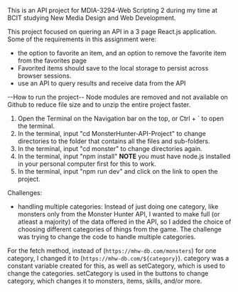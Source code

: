 
This is an API project for MDIA-3294-Web Scripting 2 during my time at BCIT studying New Media Design and Web Development.

This project focused on quering an API in a 3 page React.js application. Some of the requirements in this assignment were:
- the option to favorite an item, and an option to remove the favorite item from the favorites page
- Favorited items should save to the local storage to persist across browser sessions.
- use an API to query results and receive data from the API

--How to run the project--
Node modules are removed and not available on Github to reduce file size and to unzip the entire project faster.

1. Open the Terminal on the Navigation bar on the top, or Ctrl + ` to open the terminal.
2. In the terminal, input "cd MonsterHunter-API-Project" to change directories to the folder that contains all the files and sub-folders.
2. In the terminal, input "cd monster" to change directories again.
3. In the terminal, input "npm install" **NOTE** you must have node.js installed in your personal computer first for this to work.
4. In the terminal, input "npm run dev" and click on the link to open the project.

Challenges:

- handling multiple categories: Instead of just doing one category, like monsters only from the Monster Hunter API, I wanted to make full (or atleast a majority) of the data offered in the API, so I added the choice of choosing different categories of things from the game. The challenge was trying to change the code to handle multiple categories.

For the fetch method, instead of (`https://mhw-db.com/monsters`) for one category, I changed it to (`https://mhw-db.com/${category}`). category was a constant variable created for this, as well as setCategory, which is used to change the categories. setCategory is used in the buttons to change category, which changes it to monsters, items, skills, and/or more.



